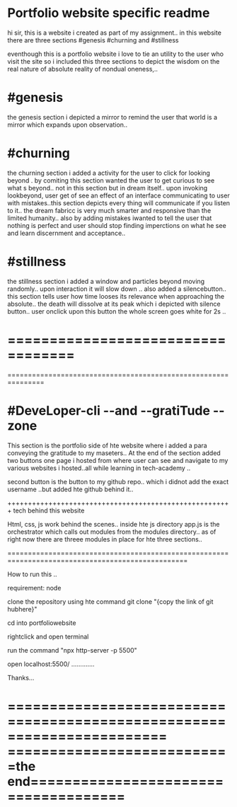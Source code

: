 Portfolio website specific readme
==================================
hi sir, this is a website i created as part of my assignment.. 
in this website there are three sections
#genesis
#churning and 
#stillness

eventhough this is a portfolio website i love to tie an utility to the user who visit the site so i included this three sections to depict the wisdom on the real nature of absolute reality of nondual oneness,.. 


#genesis
========

the genesis section i depicted a mirror to remind the user that world is a mirror which expands upon observation..


#churning
=========

the churning section i added a activity for the user to click for looking beyond . by comiting this section wanted the user to get curious to see what s beyond.. not in this section but in dream itself.. upon invoking lookbeyond, user get of see an effect of an interface communicating to user with mistakes..this section depicts every thing will communicate if you listen to it.. the dream fabricc is very much smarter and responsive than the limited humanity.. also by adding mistakes iwanted to tell the user that nothing is perfect and user should stop finding imperctions on what he see and learn discernment and acceptance..


#stillness
==========

the stillness  section i added a window and particles beyond moving randomly.. upon interaction it will slow down .. also added a silencebutton.. this section tells user how time looses its relevance when approaching the absolute.. the death will dissolve at its peak which i depicted with silence button.. user onclick upon this button the whole screen goes white for 2s ..


==================================
================================================
===============================================================

#DeveLoper-cli --and --gratiTude --zone
=================================

This section is the portfolio side of hte website where i added a para conveying the gratitude to my maseters..
At the end of the section added two buttons one page i hosted from where user can see and navigate to my various websites i hosted..all while learning in tech-academy ..

second button is the button to my github repo.. which i didnot add the exact username ..but added hte github behind it..


+++++++++++++++++++++++++++++++++++++++++++++++++++++++
tech behind this website

Html, css, js work behind the scenes..
inside hte js directory app.js is the orchestrator which calls out modules from the modules directory..
as of right now there are threee modules in  place for hte three sections..

==================================================================================================


How to run this ..

requirement: node

clone the repository using hte command git clone "{copy the link of git hubhere}"

cd into portfoliowebsite

rightclick and open  terminal 

run the command "npx http-server -p 5500"

open localhost:5500/
.............

Thanks...


=======================================================================
===========================the end=====================================
=======================================================================






